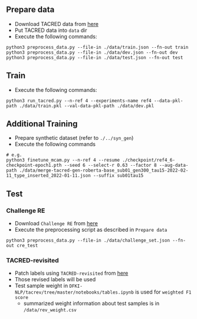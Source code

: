 ## Prepare data

- Download TACRED data from [here](https://catalog.ldc.upenn.edu/LDC2018T24)
- Put TACRED data into `data` dir
- Execute the following commands:
```
python3 preprocess_data.py --file-in ./data/train.json --fn-out train
python3 preprocess_data.py --file-in ./data/dev.json --fn-out dev
python3 preprocess_data.py --file-in ./data/test.json --fn-out test
```

## Train

- Execute the following commands:
```
python3 run_tacred.py --n-ref 4 --experiments-name ref4 --data-pkl-path ./data/train.pkl --val-data-pkl-path ./data/dev.pkl
```

## Additional Training

- Prepare synthetic dataset (refer to `./../syn_gen`)
- Execute the following commands
```
# e.g.
python3 finetune_mcam.py --n-ref 4 --resume ./checkpoint/ref4_6-checkpoint-epoch1.pth --seed 6 --select-r 0.63 --factor 8 --aug-data-path ./data/merge-tacred-gen-roberta-base_sub01_gen300_tau15-2022-02-11_type_inserted_2022-01-11.json --suffix sub01tau15
```

## Test

### Challenge RE
- Download `Challenge RE` from [here](https://github.com/shacharosn/CRE)
- Execute the preprocessing script as described in `Prepare data`
```
python3 preprocess_data.py --file-in ./data/challenge_set.json --fn-out cre_test
```
### TACRED-revisited
- Patch labels using `TACRED-revisited` from [here](https://github.com/DFKI-NLP/tacrev)
- Those revised labels will be used
- Test sample weight in `DFKI-NLP/tacrev/tree/master/notebooks/tables.ipynb` is used for `weighted F1 score`
    - summarized weight information about test samples is in `/data/rev_weight.csv`
